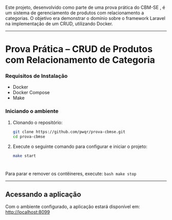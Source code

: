 Este projeto, desenvolvido como parte de uma prova prática do CBM-SE , é um sistema de gerenciamento de produtos com relacionamento a categorias. O objetivo era demonstrar o domínio sobre o framework Laravel na implementação de um CRUD, utilizando Docker.

---

# Prova Prática – CRUD de Produtos com Relacionamento de Categoria

### Requisitos de Instalação
- Docker
- Docker Compose
- Make

### Iniciando o ambiente
1. Clonando o repositório:
    ```bash
    git clone https://github.com/pwqr/prova-cbmse.git
    cd prova-cbmse
    ```

2. Execute o seguinte comando para configurar e iniciar o projeto:
    ```bash
    make start
    ```

#
  Para parar e remover os contêineres, execute:
    ```bash
    make stop
    ```

---

## Acessando a aplicação
Com o ambiente configurado, a aplicação estará disponível em: [http://localhost:8099](http://localhost:8099)
